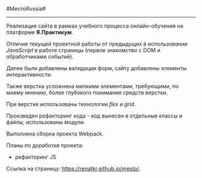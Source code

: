 #МестоRussia#  
____________  

Реализация сайта в рамках учебного процесса онлайн-обучения на платформе **Я.Практикум**.  

Отличие текущей проектной работы от предыдущих *в использовании JavaScript* в работе страницы (первое знакомство с DOM и обработчиками событий).  

Далее были добавлены валидации форм, сайту добавлены элементы интерактивности.

Также верстка усложнена мелкими элементами, требующими, по моему мнению, более глубокого понимания средств верстки.   

При верстке использованы технологии *flex и grid*.   

Произведен рефакторинг кода - код вынесен в отдельные классы и файлы, использованы модули.

Выполнена сборка проекта Webpack.

Планы по доработке проекта:  

- рефакторинг JS  

 Ссылка на страницу: https://renatkr.github.io/mesto/.

